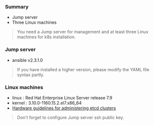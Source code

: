 ### Summary

- Jump server
- Three Linux machines 

>You need a Jump server for management and at least three Linux machines for k8s installation.

### Jump server

- ansible v2.3.1.0
>If you have installed a higher version, please modify the YAML file syntax partly.

### Linux machines

- linux : Red Hat Enterprise Linux Server release 7.9
- kernel : 3.10.0-1160.15.2.el7.x86_64
- [Hardware guidelines for administering etcd clusters](https://etcd.io/docs/v3.5/op-guide/hardware/)
> Don't forget to configure Jump server ssh public key.